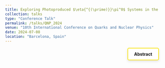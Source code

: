 ```yaml
---
title: Exploring Photoproduced $\eta{^{(\prime)}}\pi^0$ Systems in the Search for Exotic Hadrons at GlueX $\| \textit{QNP}$
collection: talks
type: "Conference Talk"
permalink: /talks/QNP_2024
venue: "10th International Conference on Quarks and Nuclear Physics"
date: 2024-07-08
location: "Barcelona, Spain"
---
```

<div style="display: flex; align-items: flex-start; justify-content: flex-end; width: fit-content; margin-left: auto;">
  <a href="https://indico.icc.ub.edu/event/180/contributions/2533/" 
     style="text-decoration: none; color: #141414; font-weight: bold; background-color: white; padding: 10px 20px; border: 2px solid #f9e40c; border-radius: 5px; box-shadow: 0 4px 8px rgba(0, 0, 0, 0.1);">
    Abstract
  </a>
</div>


